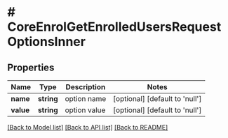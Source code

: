 # # CoreEnrolGetEnrolledUsersRequestOptionsInner

## Properties

Name | Type | Description | Notes
------------ | ------------- | ------------- | -------------
**name** | **string** | option name | [optional] [default to 'null']
**value** | **string** | option value | [optional] [default to 'null']

[[Back to Model list]](../../README.md#models) [[Back to API list]](../../README.md#endpoints) [[Back to README]](../../README.md)
